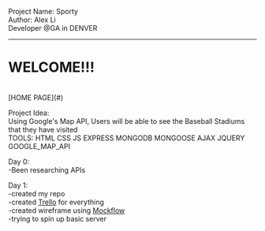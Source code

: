 Project Name: Sporty<br/>
Author: Alex Li<br/>
Developer @GA in DENVER<br/>
<hr />
<h1>WELCOME!!!</h1><br/>
[HOME PAGE](#)

Project Idea:<br/>
Using Google's Map API, Users will be able to see the Baseball Stadiums that they have visited<br/>
TOOLS: HTML CSS JS EXPRESS MONGODB MONGOOSE AJAX JQUERY GOOGLE_MAP_API <br/>

Day 0:<br/>
-Been researching APIs<br/>

Day 1:<br/>
-created my repo <br/>
-created [Trello](https://trello.com/b/RV3tB7l3/project-2) for everything<br/>
-created wireframe using [Mockflow](https://wireframepro.mockflow.com/view/D4330f6f7f3a02a5856bdded065648a99)<br/>
-trying to spin up basic server <br/>
